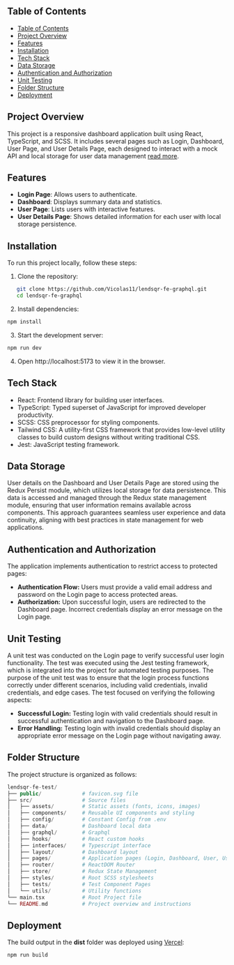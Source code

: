 ## Table of Contents

- [Table of Contents](#table-of-contents)
- [Project Overview](#project-overview)
- [Features](#features)
- [Installation](#installation)
- [Tech Stack](#tech-stack)
- [Data Storage](#data-storage)
- [Authentication and Authorization](#authentication-and-authorization)
- [Unit Testing](#unit-testing)
- [Folder Structure](#folder-structure)
- [Deployment](#deployment)

## Project Overview
This project is a responsive dashboard application built using React, TypeScript, and SCSS. It includes several pages such as Login, Dashboard, User Page, and User Details Page, each designed to interact with a mock API and local storage for user data management [read more](https://docs.google.com/document/d/1G3pKi4uwbgFA0kfJJJh_5u1paEuCCldFHBCN3iZOLgw/edit?usp=sharing).

## Features
- **Login Page**: Allows users to authenticate.
- **Dashboard**: Displays summary data and statistics.
- **User Page**: Lists users with interactive features.
- **User Details Page**: Shows detailed information for each user with local storage persistence.

## Installation
To run this project locally, follow these steps:

1. Clone the repository:
```bash
   git clone https://github.com/Vicolas11/lendsqr-fe-graphql.git
   cd lendsqr-fe-graphql
```
2. Install dependencies:
```bash
npm install
```
3. Start the development server:
```bash
npm run dev
```
4. Open http://localhost:5173 to view it in the browser.

## Tech Stack
- React: Frontend library for building user interfaces.
- TypeScript: Typed superset of JavaScript for improved developer productivity.
- SCSS: CSS preprocessor for styling components.
- Tailwind CSS: A utility-first CSS framework that provides low-level utility classes to build custom designs without writing traditional CSS.
- Jest: JavaScript testing framework.

## Data Storage
User details on the Dashboard and User Details Page are stored using the Redux Persist module, which utilizes local storage for data persistence. This data is accessed and managed through the Redux state management module, ensuring that user information remains available across components. This approach guarantees seamless user experience and data continuity, aligning with best practices in state management for web applications.

## Authentication and Authorization
The application implements authentication to restrict access to protected pages:

- **Authentication Flow:** Users must provide a valid email address and password on the Login page to access protected areas.
- **Authorization:** Upon successful login, users are redirected to the Dashboard page. Incorrect credentials display an error message on the Login page.

## Unit Testing
A unit test was conducted on the Login page to verify successful user login functionality. The test was executed using the Jest testing framework, which is integrated into the project for automated testing purposes.
The purpose of the unit test was to ensure that the login process functions correctly under different scenarios, including valid credentials, invalid credentials, and edge cases. The test focused on verifying the following aspects:

- **Successful Login:** Testing login with valid credentials should result in successful authentication and navigation to the Dashboard page.
- **Error Handling:** Testing login with invalid credentials should display an appropriate error message on the Login page without navigating away.

## Folder Structure
The project structure is organized as follows:
```php
lendsqr-fe-test/
├── public/             # favicon.svg file
├── src/                # Source files
│   ├── assets/         # Static assets (fonts, icons, images)
│   ├── components/     # Reusable UI components and styling
│   ├── config/         # Constant Config from .env
│   ├── data/           # Dashboard local data
│   ├── graphql/        # Graphql
│   ├── hooks/          # React custom hooks
│   ├── interfaces/     # Typescript interface
│   ├── layout/         # Dashboard layout
│   ├── pages/          # Application pages (Login, Dashboard, User, UserDetail)
│   ├── router/         # ReactDOM Router
│   ├── store/          # Redux State Management
│   ├── styles/         # Root SCSS stylesheets
│   ├── tests/          # Test Component Pages
│   └── utils/          # Utility functions
└── main.tsx            # Root Project file
└── README.md           # Project overview and instructions
```

## Deployment
The build output in the **dist** folder was deployed using [Vercel](https://victor-akoh-lendsqr-fe-test.vercel.app/):

```bash
npm run build
```
